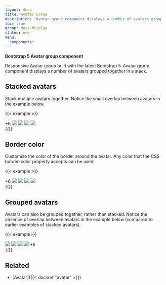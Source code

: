 ```yaml
---
layout: docs
title: Avatar Group
description: "Avatar group component displays a number of avatars grouped together in a stack."
toc: true
group: data-display
status: new
menu:
  components:
---
```


**Bootstrap 5 Avatar group component**

Responsive Avatar group built with the latest Bootstrap 5. Avatar group component displays a number of avatars grouped together in a stack.

## Stacked avatars

Stack multiple avatars together. Notice the small overlap between avatars in the example below.

{{< example >}}
<div class="avatar-stack">
    <span class="avatar">+6</span>
    <img class="avatar" src="/images/avatar/1.jpg" />
    <img class="avatar" src="/images/avatar/2.jpg" />
    <img class="avatar" src="/images/avatar/4.jpg" />
    <img class="avatar" src="/images/avatar/5.jpg" />
</div>
{{</ example >}}


## Border color

Customize the color of the border around the avatar. Any color that the CSS border-color property accepts can be used.

{{< example >}}

<div class="avatar-stack avatar-stack-reverse">
    <span class="avatar border-danger">+6</span>
    <img class="avatar border-danger" src="/images/avatar/1.jpg" />
    <img class="avatar border-danger" src="/images/avatar/2.jpg" />
    <img class="avatar border-danger" src="/images/avatar/4.jpg" />
    <img class="avatar border-danger" src="/images/avatar/5.jpg" />
</div>
{{</ example >}}

## Grouped avatars

Avatars can also be grouped together, rather than stacked. Notice the absence of overlap between avatars in the example below (compared to earlier examples of stacked avatars).

{{< example>}}
<div class="avatar-group">
    <img class="avatar" src="/images/avatar/1.jpg" />
    <img class="avatar" src="/images/avatar/2.jpg" />
    <img class="avatar" src="/images/avatar/4.jpg" />
    <img class="avatar" src="/images/avatar/5.jpg" />
    <span class="avatar">+6</span>
</div>
{{</ example >}}

## Related

- [Avatar]({{< docsref "avatar" >}})
